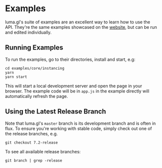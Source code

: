 # Examples

luma.gl's suite of examples are an excellent way to learn how to use the API. They're the same examples showcased on the [website](http://uber.github.io/luma.gl/#/examples/overview), but can be run and edited individually.

## Running Examples

To run the examples, go to their directories, install and start, e.g:

```
cd examples/core/instancing
yarn
yarn start
```

This will start a local development server and open the page in your browser. The example code will be in `app.js` in the example directly will automatically refresh the page.

## Using the Latest Release Branch

Note that luma.gl's `master` branch is its development branch and is often in flux. To ensure you're working with stable code, simply check out one of the release branches, e.g.

`git checkout 7.2-release`

To see all available release branches:

```
git branch | grep -release
```
